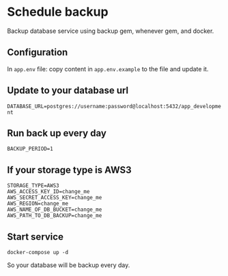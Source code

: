 # Schedule backup
Backup database service using backup gem, whenever gem, and docker.

## Configuration
In ```app.env``` file: copy content in ```app.env.example``` to the file and update it.

## Update to your database url
```DATABASE_URL=postgres://username:password@localhost:5432/app_development```

## Run back up every day
```BACKUP_PERIOD=1```

## If your storage type is AWS3
```
STORAGE_TYPE=AWS3
AWS_ACCESS_KEY_ID=change_me
AWS_SECRET_ACCESS_KEY=change_me
AWS_REGION=change_me
AWS_NAME_OF_DB_BUCKET=change_me
AWS_PATH_TO_DB_BACKUP=change_me
```
## Start service
```docker-compose up -d```

So your database will be backup every day.
